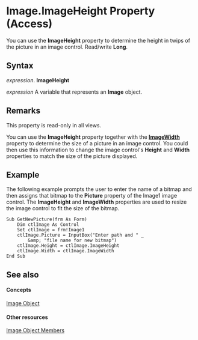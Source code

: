 
# Image.ImageHeight Property (Access)

You can use the  **ImageHeight** property to determine the height in twips of the picture in an image control. Read/write **Long**.


## Syntax

 _expression_. **ImageHeight**

 _expression_ A variable that represents an **Image** object.


## Remarks

This property is read-only in all views.

You can use the  **ImageHeight** property together with the **[ImageWidth](516EBDD4-201D-DB7E-DE34-7F9AD0BB4955.md)** property to determine the size of a picture in an image control. You could then use this information to change the image control's **Height** and **Width** properties to match the size of the picture displayed.


## Example

The following example prompts the user to enter the name of a bitmap and then assigns that bitmap to the  **Picture** property of the Image1 image control. The **ImageHeight** and **ImageWidth** properties are used to resize the image control to fit the size of the bitmap.


```
Sub GetNewPicture(frm As Form) 
    Dim ctlImage As Control 
    Set ctlImage = frm!Image1 
    ctlImage.Picture = InputBox("Enter path and " _ 
        &amp; "file name for new bitmap") 
    ctlImage.Height = ctlImage.ImageHeight 
    ctlImage.Width = ctlImage.ImageWidth 
End Sub
```


## See also


#### Concepts


[Image Object](1bcc8552-94e2-b799-6903-392205cb4341.md)
#### Other resources


[Image Object Members](c2ad356b-bd6b-2b45-00b0-cd484ee06cc5.md)